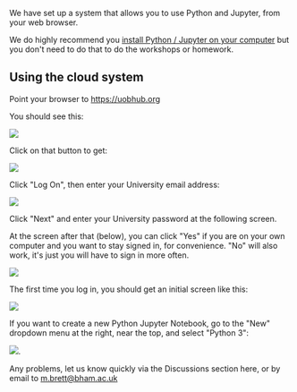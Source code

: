 We have set up a system that allows you to use Python and Jupyter, from your web browser.

We do highly recommend you [install Python / Jupyter on your
computer](https://matthew-brett.github.io/cfd2020/intro/the_software.html) but
you don't need to do that to do the workshops or homework.

## Using the cloud system

Point your browser to <https://uobhub.org>

You should see this:

![](../file_contents/course%20files/images/cilogon.png)

Click on that button to get:

![](../file_contents/course%20files/images/cilogon_first.png)

Click "Log On", then enter your University email address:

![](../file_contents/course%20files/images/uob_sign_in.png)

Click "Next" and enter your University password at the following screen.

At the screen after that (below), you can click "Yes" if you are on
your own computer and you want to stay signed in, for convenience.
"No" will also work, it's just you will have to sign in more often.

![](../file_contents/course%20files/images/uob_stay_signed_in.png)

The first time you log in, you should get an initial screen like this:

![](../file_contents/course%20files/images/jh_initial_screen.png)

If you want to create a new Python Jupyter Notebook, go to the "New" dropdown
menu at the right, near the top, and select "Python 3":

![](../file_contents/course%20files/images/jh_new_menu.png).

Any problems, let us know quickly via the Discussions section here, or
by email to <m.brett@bham.ac.uk>
